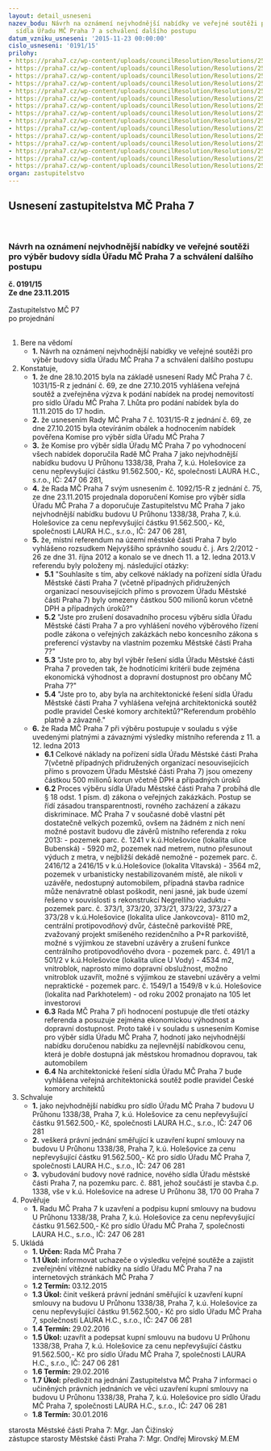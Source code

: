 ```yaml
---
layout: detail_usneseni
nazev_bodu: Návrh na oznámení nejvhodnější nabídky ve veřejné soutěži pro výběr budovy
  sídla Úřadu MČ Praha 7 a schválení dalšího postupu
datum_vzniku_usneseni: '2015-11-23 00:00:00'
cislo_usneseni: '0191/15'
prilohy:
- https://praha7.cz/wp-content/uploads/councilResolution/Resolutions/25405/10-15-p%c5%99%c3%adloha_%c4%8d._1_-_d%c5%afvodov%c3%a1_zpr%c3%a1va_-_final.doc
- https://praha7.cz/wp-content/uploads/councilResolution/Resolutions/25405/10-15-usneseni_rmc_1092_15-r_75_21.11.2015_sidlo_uradu_komise.doc
- https://praha7.cz/wp-content/uploads/councilResolution/Resolutions/25405/10-15-mhmp_svm_vyjadreni_statut_23.11.2015.pdf
- https://praha7.cz/wp-content/uploads/councilResolution/Resolutions/25405/10-15-usnesen%c3%ad_rmc_p7_1093_15-r_75_23.11.2015_s%c3%addlo_uradu_u_pruhonu.doc
- https://praha7.cz/wp-content/uploads/councilResolution/Resolutions/25405/10-15-vyzva_na_prodej_nemovitosti_pro_sidlo_uradu.pdf
- https://praha7.cz/wp-content/uploads/councilResolution/Resolutions/25405/10-15-argentinsk%c3%a1_38.pdf
- https://praha7.cz/wp-content/uploads/councilResolution/Resolutions/25405/10-15-u_pr%c5%afhonu_32.pdf
- https://praha7.cz/wp-content/uploads/councilResolution/Resolutions/25405/10-15-u_pr%c5%afhonu_38.pdf
- https://praha7.cz/wp-content/uploads/councilResolution/Resolutions/25405/10-15-protokol_komise_radnice_20_110001_zmenseno.pdf
- https://praha7.cz/wp-content/uploads/councilResolution/Resolutions/25405/10-15-151119_due_dilligence_finale.pdf
- https://praha7.cz/wp-content/uploads/councilResolution/Resolutions/25405/10-15-contractis.pdf
- https://praha7.cz/wp-content/uploads/councilResolution/Resolutions/25405/10-15-broz_sedlaty_pravni_stanovisko_vybor_posouzeni_mistni_referendum.doc
- https://praha7.cz/wp-content/uploads/councilResolution/Resolutions/25405/10-15-vhk_budovy.pdf
- https://praha7.cz/wp-content/uploads/councilResolution/Resolutions/25405/10-15-vhk_referendum.pdf
- https://praha7.cz/wp-content/uploads/councilResolution/Resolutions/25405/10-15-shrnut%c3%ad_doma_je_doma.pdf
organ: zastupitelstvo
---
```

<div id="ucUsn_pList" class="usn">
	<span><h2>Usnesení zastupitelstva MČ Praha 7 </h2>
<br></span><div class="standBody">
<span><h3>Návrh na oznámení nejvhodnější nabídky ve veřejné soutěži pro výběr budovy sídla Úřadu MČ Praha 7 a schválení dalšího postupu</h3></span><div class="center">
		<strong>č. 0191/15</strong><br>
	</div>
<div class="center">
		<strong>Ze dne 23.11.2015</strong><br><br>
	</div>Zastupitelstvo MČ P7<br> po projednání<br><br><ol>
<li>Bere na vědomí<ul><li>
<strong>1.</strong> Návrh na oznámení nejvhodnější nabídky ve veřejné soutěži pro výběr budovy sídla Úřadu MČ Praha 7 a schválení dalšího postupu</li></ul>
</li>
<li>Konstatuje,<ul>
<li>
<strong>1.</strong> že dne 28.10.2015 byla na základě usnesení Rady MČ Praha 7 č. 1031/15-R z jednání č. 69, ze dne 27.10.2015 vyhlášena veřejná soutěž a zveřejněna výzva  k podání nabídek na prodej nemovitostí pro sídlo Úřadu MČ Praha 7. Lhůta pro podání nabídek byla do 11.11.2015 do 17 hodin. </li>
<li>
<strong>2.</strong> že usnesením Rady MČ Praha 7 č. 1031/15-R z jednání č. 69, ze dne 27.10.2015 byla otevíráním obálek a hodnocením nabídek pověřena Komise pro výběr sídla Úřadu MČ Praha 7 </li>
<li>
<strong>3.</strong> že Komise pro výběr sídla Úřadu MČ Praha 7 po vyhodnocení všech nabídek doporučila Radě MČ Praha 7 jako nejvhodnější nabídku  budovu U Průhonu 1338/38, Praha 7, k.ú. Holešovice za cenu nepřevyšující částku 91.562.500,- Kč, společnosti LAURA H.C., s.r.o., IČ: 247 06 281,</li>
<li>
<strong>4.</strong> že Rada MČ Praha 7 svým usnesením č. 1092/15-R z jednání č. 75, ze dne 23.11.2015 projednala doporučení Komise pro výběr sídla Úřadu MČ Praha 7  a doporučuje Zastupitelstvu MČ Praha 7 jako nejvhodnější nabídku budovu  U Průhonu 1338/38, Praha 7, k.ú. Holešovice za cenu nepřevyšující částku 91.562.500,- Kč, společnosti LAURA H.C., s.r.o., IČ: 247 06 281,</li>
<li>
<strong>5.</strong> že, místní referendum na území městské části Praha 7 bylo vyhlášeno rozsudkem Nejvyššího správního soudu č. j. Ars 2/2012 - 26 ze dne 31. října 2012 a konalo se ve dnech 11. a 12. ledna 2013.V referendu byly položeny mj. následující otázky:<ul>
<li>
<strong>5.1</strong> "Souhlasíte s tím, aby celkové náklady na pořízení sídla Úřadu Městské části Praha 7 (včetně případných přidružených organizací nesouvisejících přímo s provozem Úřadu Městské části Praha 7) byly omezeny částkou 500 milionů korun včetně DPH a případných úroků?"</li>
<li>
<strong>5.2</strong> "Jste pro zrušení dosavadního procesu výběru sídla Úřadu Městské části Praha 7 a pro vyhlášení nového výběrového řízení podle zákona o veřejných zakázkách nebo koncesního zákona s preferencí výstavby na vlastním pozemku Městské části Praha 7?"</li>
<li>
<strong>5.3</strong> "Jste pro to, aby byl výběr řešení sídla Úřadu Městské části Praha 7 proveden tak, že hodnotícími kritérii bude zejména ekonomická výhodnost a dopravní dostupnost pro občany MČ Praha 7?"</li>
<li>
<strong>5.4</strong> "Jste pro to, aby byla na architektonické řešení sídla Úřadu Městské části Praha 7 vyhlášena veřejná architektonická soutěž podle pravidel České komory architektů?"Referendum proběhlo platně a závazně."</li>
</ul>
</li>
<li>
<strong>6.</strong> že Rada MČ Praha 7 při výběru postupuje v souladu s výše uvedenými platnými a závaznými výsledky místního referenda z 11. a 12. ledna 2013 <ul>
<li>
<strong>6.1</strong> Celkové náklady na pořízení sídla Úřadu Městské části Praha 7(včetně případných přidružených organizací nesouvisejících přímo s provozem Úřadu Městské části Praha 7) jsou omezeny částkou 500 milionů korun včetně DPH a případných úroků </li>
<li>
<strong>6.2</strong> Proces výběru sídla Úřadu Městské části Praha 7 probíhá dle § 18 odst. 1 písm. d) zákona o veřejných zakázkách. Postup se řídí zásadou transparentnosti, rovného zacházení a zákazu diskriminace. MČ Praha 7 v současné době vlastní pět dostatečně velkých pozemků, ovšem na žádném z nich není možné postavit budovu dle závěrů místního referenda z roku 2013:  -	pozemek parc. č. 1241 v k.ú.Holešovice (lokalita ulice Bubenská) - 5920 m2, pozemek nad metrem, nutno přesunout výduch z metra, v nejbližší dekádě nemožné -	pozemek parc. č. 2416/12 a 2416/15 v k.ú.Holešovice (lokalita Vltavská) - 3564 m2, pozemek v urbanisticky nestabilizovaném místě, ale nikoli v uzávěře, nedostupný automobilem, případná stavba radnice může nenávratně oblast poškodit, není jasné, jak bude území řešeno v souvislosti s rekonstrukcí Negrelliho viaduktu  -	pozemek parc. č. 373/1, 373/20, 373/21, 373/22, 373/27 a 373/28 v k.ú.Holešovice (lokalita ulice Jankovcova)- 8110 m2, centrální protipovodňový dvůr, částečně parkoviště PRE, zvažovaný projekt smíšeného rezidenčního a P+R parkoviště, možné s výjimkou ze stavební uzávěry a zrušení funkce centrálního protipovodňového dvora  -	pozemek parc. č. 491/1 a 501/2  v k.ú.Holešovice (lokalita ulice U Vody) - 4534 m2, vnitroblok, naprosto mimo dopravní obslužnost, možno vnitroblok uzavřít, možné s výjimkou ze stavební uzávěry a velmi nepraktické  -	pozemek parc. č. 1549/1 a 1549/8 v k.ú. Holešovice (lokalita nad Parkhotelem) - od roku 2002 pronajato na 105 let investorovi</li>
<li>
<strong>6.3</strong> Rada MČ Praha 7 při hodnocení postupuje dle třetí otázky referenda a posuzuje zejména ekonomickou výhodnost a dopravní dostupnost. Proto také i v souladu s usnesením Komise pro výběr sídla Úřadu MČ Praha 7, hodnotí jako nejvhodnější nabídku doručenou nabídku za nejlevnější nabídkovou cenu, která je dobře dostupná jak městskou hromadnou dopravou, tak automobilem </li>
<li>
<strong>6.4</strong> Na architektonické řešení sídla Úřadu MČ Praha 7 bude vyhlášena veřejná architektonická soutěž podle pravidel České komory architektů </li>
</ul>
</li>
</ul>
</li>
<li>Schvaluje<ul>
<li>
<strong>1.</strong> jako nejvhodnější nabídku pro sídlo Úřadu MČ Praha 7 budovu U Průhonu 1338/38, Praha 7, k.ú. Holešovice za cenu nepřevyšující částku 91.562.500,- Kč, společnosti LAURA H.C., s.r.o., IČ: 247 06 281</li>
<li>
<strong>2.</strong> veškerá právní jednání směřující k uzavření kupní smlouvy na budovu U Průhonu 1338/38, Praha 7, k.ú. Holešovice za cenu nepřevyšující částku 91.562.500,- Kč pro sídlo Úřadu MČ Praha 7, společnosti LAURA H.C., s.r.o., IČ: 247 06 281 </li>
<li>
<strong>3.</strong> vybudování budovy nové radnice, nového sídla Úřadu městské části Praha 7,  na pozemku parc. č. 881, jehož součástí je stavba č.p. 1338, vše v k.ú. Holešovice na adrese U Průhonu 38, 170 00 Praha 7</li>
</ul>
</li>
<li>Pověřuje<ul><li>
<strong>1.</strong> Radu MČ Praha 7 k uzavření a podpisu kupní smlouvy na budovu U Průhonu 1338/38, Praha 7, k.ú. Holešovice za cenu nepřevyšující částku 91.562.500,- Kč pro sídlo Úřadu MČ Praha 7, společnosti LAURA H.C., s.r.o., IČ: 247 06 281      </li></ul>
</li>
<li>Ukládá<ul>
<li>
<strong>1. Určen: </strong>Rada MČ Praha 7</li>
<li>
<strong>1.1 Úkol: </strong>informovat uchazeče o výsledku veřejné soutěže a zajistit zveřejnění vítězné nabídky na sídlo Úřadu MČ Praha 7 na internetových stránkách MČ Praha 7 </li>
<li>
<strong>1.2 Termín: </strong>03.12.2015</li>
<li>
<strong>1.3 Úkol: </strong>činit veškerá právní jednání směřující k uzavření kupní smlouvy na budovu U Průhonu 1338/38, Praha 7, k.ú. Holešovice za cenu nepřevyšující částku 91.562.500,- Kč pro sídlo Úřadu MČ Praha 7, společnosti LAURA H.C., s.r.o., IČ: 247 06 281</li>
<li>
<strong>1.4 Termín: </strong>29.02.2016</li>
<li>
<strong>1.5 Úkol: </strong>uzavřít a podepsat kupní smlouvu na budovu U Průhonu 1338/38, Praha 7, k.ú. Holešovice za cenu nepřevyšující částku 91.562.500,- Kč pro sídlo Úřadu MČ Praha 7, společnosti LAURA H.C., s.r.o., IČ: 247 06 281</li>
<li>
<strong>1.6 Termín: </strong>29.02.2016</li>
<li>
<strong>1.7 Úkol: </strong>předložit na jednání Zastupitelstva MČ Praha 7 informaci o učiněných právních jednáních ve věci uzavření kupní smlouvy na budovu U Průhonu 1338/38, Praha 7, k.ú. Holešovice pro sídlo Úřadu MČ Praha 7, společnosti LAURA H.C., s.r.o., IČ: 247 06 281 </li>
<li>
<strong>1.8 Termín: </strong>30.01.2016</li>
</ul>
</li>
</ol>starosta Městské části Praha 7: Mgr. Jan Čižinský<br>zástupce starosty Městské části Praha 7: Mgr. Ondřej Mirovský M.EM
</div>
</div>